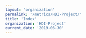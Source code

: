 ```yaml
---
layout: 'organization'
permalink: '/metrics/HDI-Project/'
title: 'Index'
organization: 'HDI-Project'
current_date: '2019-06-30'
---
```

